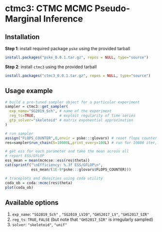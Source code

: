 # ctmc3: CTMC MCMC Pseudo-Marginal Inference

## Installation

**Step 1**: install required package `pske` using the provided tarball

``` r
install.packages("pske_0.0.1.tar.gz", repos = NULL, type="source")
```

**Step 2**: install `ctmc3` using the provided tarball

``` r
install.packages("ctmc3_0.0.1.tar.gz", repos = NULL, type="source")
```

## Usage example

``` r
# build a pre-tuned sampler object for a particular experiment
sampler = ctmc3::get_sampler(
  exp_name="SG2019_Sch", # name of the experiment
  reg_ts=TRUE,           # exploit regularity of time series
  gtp_solver="skeletoid" # matrix exponential approximation
)

# run sampler
assign("FLOPS_COUNTER",0,envir = pske:::glovars) # reset flops counter in pske
res=sampler$run_chain(S=10000L,print_every=100L) # run for 10000 iter, print every 100

# get ess for each parameter and take the mean across all
# report ESS/GFLOP
ess_mean = mean(mcmcse::ess(res$theta))
cat(sprintf("\nEfficiency: %.3f ESS/GFLOP\n",
            ess_mean/(1E-9*pske:::glovars$FLOPS_COUNTER)))

# traceplots and densities using coda utility
coda_ob = coda::mcmc(res$theta)
plot(coda_ob)
```

## Available options

1. `exp_name`: `"SG2019_Sch"` , `"SG2019_LV20"`, `"GHS2017_LV"`, `"GHS2017_SIR"`
2. `reg_ts`: `TRUE`, `FALSE` (but note that `"GHS2017_SIR"` is irregularly sampled)
3. `solver`: `"skeletoid"`, `"unif"`

